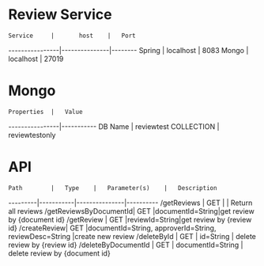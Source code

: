 # Review Service

	Service 	|		host	|	Port			
----------------|---------------|--------
	Spring		|	localhost	|  8083
	Mongo		|	localhost	| 27019

# Mongo

	Properties	|	Value
----------------|-----------
DB Name | reviewtest
COLLECTION | reviewtestonly

# API


	Path		|	Type	|	Parameter(s)	|	Description
---------|-----------|---------------|----------
/getReviews	|	GET		| | Return all reviews
/getReviewsByDocumentId|	GET 	|documentId=String|get review by {document id}
/getReview	|	GET |reviewId=String|get review by {review id}
/createReview|	GET	|documentId=String, approverId=String, reviewDesc=String |create new review
/deleteById | GET | id=String | delete review by {review id}
/deleteByDocumentId | GET | documentId=String | delete review by {document id}
